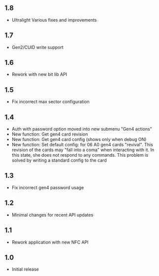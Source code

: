 ## 1.8
 - Ultralight Various fixes and improvements

## 1.7
 - Gen2/CUID write support

## 1.6
 - Rework with new bit lib API

## 1.5
 - Fix incorrect max sector configuration

## 1.4 
 - Auth with password option moved into new submenu "Gen4 actions"
 - New function: Get gen4 card revision
 - New function: Get gen4 card config (shows only when debug ON)
 - New function: Set default config: for 06 A0 gen4 cards "revival". This revision of the cards may "fall into a coma" when interacting with it. In this state, she does not respond to any commands. This problem is solved by writing a standard config to the card

## 1.3
 - Fix incorrect gen4 password usage

## 1.2
 - Minimal changes for recent API updates

## 1.1
 - Rework application with new NFC API

## 1.0
 - Initial release
